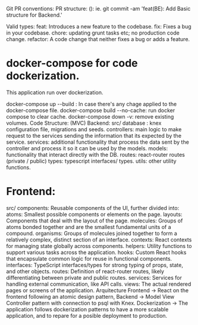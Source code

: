 Git PR conventions:
PR structure: <type>(<scope>): <description> ie. git commit -am 'feat(BE): Add Basic structure for Backend.'

Valid types:
feat: Introduces a new feature to the codebase.
fix: Fixes a bug in your codebase.
chore: updating grunt tasks etc; no production code change.
refactor: A code change that neither fixes a bug or adds a feature.
# docker-compose for code dockerization.

This application run over dockerization.

docker-compose up --build : In case there's any chage applied to the docker-compose file.
docker-compose build --no-cache: run docker compose to clear cache.
docker-compose down -v: remove existing volumes.
Code Structure: (MVC)
Backend:
src/
database : knex configuration file, migrations and seeds.
controllers: main logic to make request to the services sending the information that its expected by the service.
services: additional functionality that process the data sent by the controller and process it so it can be used by the models.
models: functionality that interact directly with the DB.
routes: react-router routes (private / public)
types: typescript interfaces/ types.
utils: other utility functions.
# Frontend:

src/
components: Reusable components of the UI, further divided into:
atoms: Smallest possible components or elements on the page.
layouts: Components that deal with the layout of the page.
molecules: Groups of atoms bonded together and are the smallest fundamental units of a compound.
organisms: Groups of molecules joined together to form a relatively complex, distinct section of an interface.
contexts: React contexts for managing state globally across components.
helpers: Utility functions to support various tasks across the application.
hooks: Custom React hooks that encapsulate common logic for reuse in functional components.
interfaces: TypeScript interfaces/types for strong typing of props, state, and other objects.
routes: Definition of react-router routes, likely differentiating between private and public routes.
services: Services for handling external communication, like API calls.
views: The actual rendered pages or screens of the application.
Arquitecture
Frontend -> React on the frontend following an atomic design pattern,
Backend -> Model View Controller pattern with connection to psql with Knex.
Dockerization -> The application follows dockerization patterns to have a more scalable application, and to repare for a posible deployment to production.
